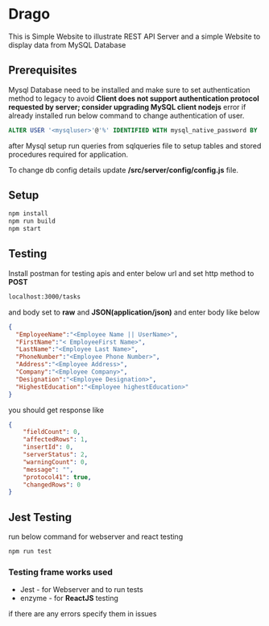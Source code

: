 # Drago

This is Simple Website to illustrate REST API Server and a simple Website to display data from MySQL Database

## Prerequisites

Mysql Database need to be installed and make sure to set authentication method to legacy to avoid **Client does not support authentication protocol requested by server; consider upgrading MySQL client nodejs** error if already installed run below command to change authentication of user.

```sql
ALTER USER '<mysqluser>'@'%' IDENTIFIED WITH mysql_native_password BY '<password>'
```

after Mysql setup run queries from sqlqueries file to setup tables and stored procedures required for application.

To change db config details update **/src/server/config/config.js** file.

## Setup

```cmd
npm install
npm run build
npm start
```

## Testing

Install postman for testing apis and enter below url and set http method to **POST**

```cmd
localhost:3000/tasks
```

and body set to **raw** and **JSON(application/json)** and enter body like below

```json
{
  "EmployeeName":"<Employee Name || UserName>",
  "FirstName":"< EmployeeFirst Name>",
  "LastName":"<Employee Last Name>",
  "PhoneNumber":"<Employee Phone Number>",
  "Address":"<Employee Address>",
  "Company":"<Employee Company>",
  "Designation":"<Employee Designation>",
  "HighestEducation":"<Employee highestEducation>"
}
```

you should get response like

```json
{
    "fieldCount": 0,
    "affectedRows": 1,
    "insertId": 0,
    "serverStatus": 2,
    "warningCount": 0,
    "message": "",
    "protocol41": true,
    "changedRows": 0
}
```

## Jest Testing

run below command for webserver and react testing

```cmd
npm run test
```

### Testing frame works used

* Jest - for Webserver and to run tests
* enzyme - for **ReactJS** testing

if there are any errors specify them in issues
